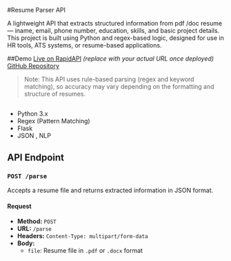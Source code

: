 #Resume Parser API

A lightweight API that extracts structured information from pdf /doc resume — iname, email, phone number, education, skills, and basic project details.
This project is built using Python and regex-based logic, designed for use in HR tools, ATS systems, or resume-based applications.

##Demo
[Live on RapidAPI](https://your-rapidapi-link.com) *(replace with your actual URL once deployed)*  
[GitHub Repository](https://github.com/yourusername/resume-parser-api)

> Note: This API uses rule-based parsing (regex and keyword matching), so accuracy may vary depending on the formatting and structure of resumes.

## 
- Python 3.x
- Regex (Pattern Matching)
- Flask 
- JSON , NLP

## API Endpoint
### `POST /parse`
Accepts a resume file and returns extracted information in JSON format.

#### Request

- **Method:** `POST`
- **URL:** `/parse`
- **Headers:** `Content-Type: multipart/form-data`
- **Body:**  
  - `file`: Resume file in `.pdf` or `.docx` format

